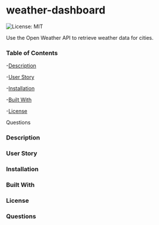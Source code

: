 # weather-dashboard

![License: MIT](https://img.shields.io/badge/License-MIT-yellow.svg)

Use the Open Weather API to retrieve weather data for cities.

### Table of Contents

-[Description](https://github.com/gilorcilla/weather-dashboard#description)

-[User Story](https://github.com/gilorcilla/weather-dashboard#user-story)

-[Installation](https://github.com/gilorcilla/weather-dashboard#installation)

-[Built With](https://github.com/gilorcilla/weather-dashboard#built-with)

-[License](https://github.com/gilorcilla/weather-dashboard#license)

Questions

### Description

### User Story

### Installation

### Built With

### License

### Questions
